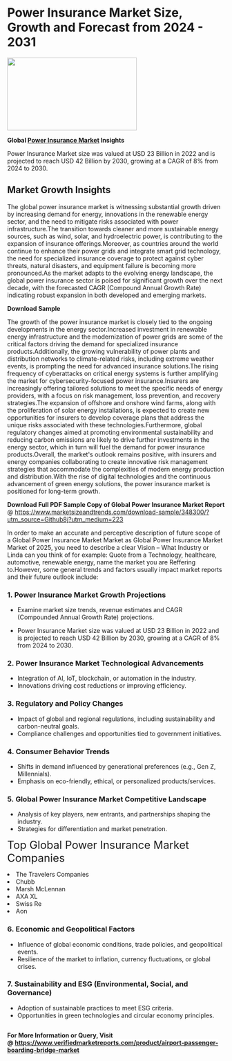 <H1>Power Insurance Market Size, Growth and Forecast from 2024 - 2031</H1><img class="aligncenter size-medium wp-image-584254" src="https://thirdeyenews.in/wp-content/uploads/2024/09/Global-Market-Research-300x168.jpeg" alt="" width="300" height="168" /><p><strong>Global&nbsp;<a href="https://www.marketsizeandtrends.com/download-sample/348300/?utm_source=Github8j?utm_medium=223">Power Insurance Market</a> Insights</strong></p><p>Power Insurance Market size was valued at USD 23 Billion in 2022 and is projected to reach USD 42 Billion by 2030, growing at a CAGR of 8% from 2024 to 2030.</p><p><h2>Market Growth Insights</h2> <p>The global power insurance market is witnessing substantial growth driven by increasing demand for energy, innovations in the renewable energy sector, and the need to mitigate risks associated with power infrastructure.The transition towards cleaner and more sustainable energy sources, such as wind, solar, and hydroelectric power, is contributing to the expansion of insurance offerings.Moreover, as countries around the world continue to enhance their power grids and integrate smart grid technology, the need for specialized insurance coverage to protect against cyber threats, natural disasters, and equipment failure is becoming more pronounced.As the market adapts to the evolving energy landscape, the global power insurance sector is poised for significant growth over the next decade, with the forecasted CAGR (Compound Annual Growth Rate) indicating robust expansion in both developed and emerging markets.</p> <p><strong>Download Sample</strong></p> <p>The growth of the power insurance market is closely tied to the ongoing developments in the energy sector.Increased investment in renewable energy infrastructure and the modernization of power grids are some of the critical factors driving the demand for specialized insurance products.Additionally, the growing vulnerability of power plants and distribution networks to climate-related risks, including extreme weather events, is prompting the need for advanced insurance solutions.The rising frequency of cyberattacks on critical energy systems is further amplifying the market for cybersecurity-focused power insurance.Insurers are increasingly offering tailored solutions to meet the specific needs of energy providers, with a focus on risk management, loss prevention, and recovery strategies.The expansion of offshore and onshore wind farms, along with the proliferation of solar energy installations, is expected to create new opportunities for insurers to develop coverage plans that address the unique risks associated with these technologies.Furthermore, global regulatory changes aimed at promoting environmental sustainability and reducing carbon emissions are likely to drive further investments in the energy sector, which in turn will fuel the demand for power insurance products.Overall, the market's outlook remains positive, with insurers and energy companies collaborating to create innovative risk management strategies that accommodate the complexities of modern energy production and distribution.With the rise of digital technologies and the continuous advancement of green energy solutions, the power insurance market is positioned for long-term growth.</p> <p><span class=""><strong>Download Full PDF Sample Copy of Global Power Insurance Market Report</strong> @ <a href="https://www.marketsizeandtrends.com/download-sample/348300/?utm_source=Github8j?utm_medium=223" target="_blank">https://www.marketsizeandtrends.com/download-sample/348300/?utm_source=Github8j?utm_medium=223</a></span></p><p>In order to make an accurate and perceptive description of future scope of a Global&nbsp;Power Insurance Market Market as Global&nbsp;Power Insurance Market Market of 2025, you need to describe a clear Vision &ndash; What Industry or Linda can you think of for example: Quote from a Technology, healthcare, automotive, renewable energy, name the market you are Reffering to.However, some general trends and factors usually impact market reports and their future outlook include:</p><h3>1.&nbsp;<strong>Power Insurance Market Growth Projections</strong></h3><ul><li>Examine market size trends, revenue estimates and CAGR (Compounded Annual Growth Rate) projections.</li><li><p>Power Insurance Market size was valued at USD 23 Billion in 2022 and is projected to reach USD 42 Billion by 2030, growing at a CAGR of 8% from 2024 to 2030.</p></li></ul><h3>2.&nbsp;<strong>Power Insurance Market Technological Advancements</strong></h3><ul><li>Integration of AI, IoT, blockchain, or automation in the industry.</li><li>Innovations driving cost reductions or improving efficiency.</li></ul><h3>3.&nbsp;<strong>Regulatory and Policy Changes</strong></h3><ul><li>Impact of global and regional regulations, including sustainability and carbon-neutral goals.</li><li>Compliance challenges and opportunities tied to government initiatives.</li></ul><h3>4.&nbsp;<strong>Consumer Behavior Trends</strong></h3><ul><li>Shifts in demand influenced by generational preferences (e.g., Gen Z, Millennials).</li><li>Emphasis on eco-friendly, ethical, or personalized products/services.</li></ul><h3>5.&nbsp;<strong>Global Power Insurance Market Competitive Landscape</strong></h3><ul><li>Analysis of key players, new entrants, and partnerships shaping the industry.</li><li>Strategies for differentiation and market penetration.</li></ul><p data-pm-slice="1 1 []"><span style="color: inherit; font-family: inherit; font-size: 25px;">Top Global Power Insurance Market Companies</span></p><div class="" data-test-id=""><p><li>The Travelers Companies</li><li> Chubb</li><li> Marsh McLennan</li><li> AXA XL</li><li> Swiss Re</li><li> Aon</li></p></div><h3>6.&nbsp;<strong>Economic and Geopolitical Factors</strong></h3><ul><li>Influence of global economic conditions, trade policies, and geopolitical events.</li><li>Resilience of the market to inflation, currency fluctuations, or global crises.</li></ul><h3>7.&nbsp;<strong>Sustainability and ESG (Environmental, Social, and Governance)</strong></h3><ul><li>Adoption of sustainable practices to meet ESG criteria.</li><li>Opportunities in green technologies and circular economy principles.</li></ul><h2><strong style="font-size: 14px;">For More Information or Query, Visit @&nbsp;</strong><a style="background-color: #ffffff; font-size: 14px;" href="https://www.marketsizeandtrends.com/report/power-insurance-market/" target="_blank">https://www.verifiedmarketreports.com/product/airport-passenger-boarding-bridge-market</a></h2>